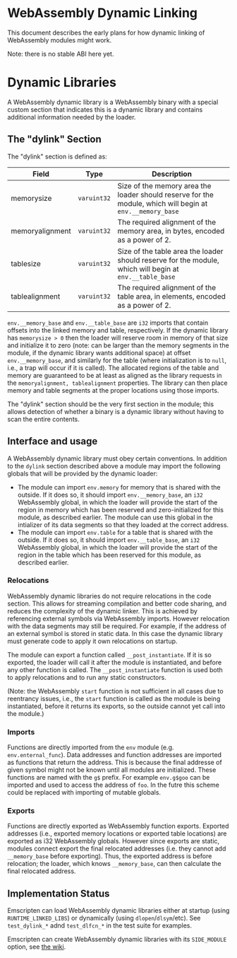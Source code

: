 WebAssembly Dynamic Linking
===========================

This document describes the early plans for how dynamic linking of WebAssembly
modules might work.

Note: there is no stable ABI here yet.

# Dynamic Libraries

A WebAssembly dynamic library is a WebAssembly binary with a special custom
section that indicates this is a dynamic library and contains additional
information needed by the loader.

## The "dylink" Section

The "dylink" section is defined as:

| Field           | Type        | Description                    |
| ----------      | ----------- | ------------------------------ |
| memorysize      | `varuint32` | Size of the memory area the loader should reserve for the module, which will begin at `env.__memory_base` |
| memoryalignment | `varuint32` | The required alignment of the memory area, in bytes, encoded as a power of 2. |
| tablesize       | `varuint32` | Size of the table area the loader should reserve for the module, which will begin at `env.__table_base` |
| tablealignment  | `varuint32` | The required alignment of the table area, in elements, encoded as a power of 2. |

`env.__memory_base` and `env.__table_base` are `i32` imports that contain
offsets into the linked memory and table, respectively. If the dynamic library
has `memorysize > 0` then the loader will reserve room in memory of that size
and initialize it to zero (note: can be larger than the memory segments in the
module, if the dynamic library wants additional space) at offset
`env.__memory_base`, and similarly for the table (where initialization is to
`null`, i.e., a trap will occur if it is called). The allocated regions of the
table and memory are guaranteed to be at least as aligned as the library
requests in the `memoryalignment, tablealignment` properties. The library can
then place memory and table segments at the proper locations using those
imports.

The "dylink" section should be the very first section in the module; this allows
detection of whether a binary is a dynamic library without having to scan the
entire contents.

## Interface and usage

A WebAssembly dynamic library must obey certain conventions.  In addition to
the `dylink` section described above a module may import the following globals
that will be provided by the dynamic loader:

 * The module can import `env.memory` for memory that is shared with the
   outside. If it does so, it should import `env.__memory_base`, an `i32`
   WebAssembly global, in which the loader will provide the start of the region
   in memory which has been reserved and zero-initialized for this module, as
   described earlier.  The module can use this global in the intializer of its
   data segments so that they loaded at the correct address.
 * The module can import `env.table` for a table that is shared with the
   outside. If it does so, it should import `env.__table_base`, an `i32`
   WebAssembly global, in which the loader will provide the start of the region
   in the table which has been reserved for this module, as described earlier.

### Relocations

WebAssembly dynamic libraries do not require relocations in the code section.
This allows for streaming compilation and better code sharing, and reduces the
complexity of the dynamic linker.  This is achieved by referencing external
symbols via WebAssembly imports.  However relocation with the data segments may
still be required.  For example, if the address of an external symbol is stored
in static data.  In this case the dynamic library must generate code to apply
it own relocations on startup.

The module can export a function called `__post_instantiate`. If it is so
exported, the loader will call it after the module is instantiated, and before
any other function is called.  The `__post_instantiate` function is used both to
apply relocations and to run any static constructors.

(Note: the WebAssembly `start` function is not sufficient in all cases due to
reentrancy issues, i.e., the `start` function is called as the module is being
instantiated, before it returns its exports, so the outside cannot yet call into
the module.)

### Imports

Functions are directly imported from the `env` module (e.g.
`env.enternal_func`).  Data addresses and function addresses are imported as
functions that return the address.  This is because the final addresse of given
symbol might not be known until all modules are initialized.  These functions
are named with the `g$` prefix. For example `env.g$goo` can be imported and
used to access the address of `foo`.  In the futre this scheme could be
replaced with importing of mutable globals.

### Exports

Functions are directly exported as WebAssembly function exports.  Exported
addresses (i.e., exported memory locations or exported table locations) are
exported as i32 WebAssembly globals.  However since exports are static, modules
connect export the final relocated addresses (i.e. they cannot add
`__memory_base` before exporting). Thus, the exported address is before
relocation; the loader, which knows `__memory_base`, can then calculate the
final relocated address.

## Implementation Status

Emscripten can load WebAssembly dynamic libraries either at startup (using
`RUNTIME_LINKED_LIBS`) or dynamically (using `dlopen`/`dlsym`/etc).
See `test_dylink_*` adnd `test_dlfcn_*` in the test suite for examples.

Emscripten can create WebAssembly dynamic libraries with its `SIDE_MODULE`
option, see [the wiki](https://github.com/kripken/emscripten/wiki/WebAssembly-Standalone).

